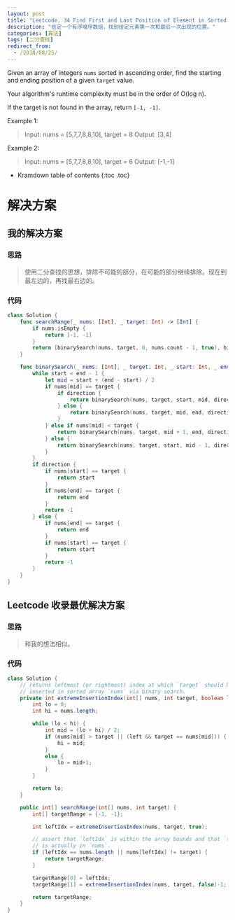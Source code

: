 ```yaml
---
layout: post
title: "Leetcode. 34 Find First and Last Position of Element in Sorted Array"
description: "给定一个有序增序数组，找到给定元素第一次和最后一次出现的位置。"
categories: [算法]
tags: [二分查找]
redirect_from:
  - /2018/08/25/
---
```


Given an array of integers `nums` sorted in ascending order, find the starting and ending position of a given `target` value.

Your algorithm's runtime complexity must be in the order of O(log n).

If the target is not found in the array, return `[-1, -1]`.

Example 1:

> Input: nums = [5,7,7,8,8,10], target = 8
> Output: [3,4]

Example 2:

> Input: nums = [5,7,7,8,8,10], target = 6
> Output: [-1,-1]

* Kramdown table of contents
{:toc .toc}

# 解决方案

## 我的解决方案

### 思路

> 使用二分查找的思想，排除不可能的部分，在可能的部分继续排除。现在到最左边的，再找最右边的。

### 代码

```swift
class Solution {
    func searchRange(_ nums: [Int], _ target: Int) -> [Int] {
        if nums.isEmpty {
            return [-1, -1]
        }
        return [binarySearch(nums, target, 0, nums.count - 1, true), binarySearch(nums, target, 0, nums.count - 1, false)]
    }

    func binarySearch(_ nums: [Int], _ target: Int, _ start: Int, _ end: Int, _ direction: Bool) -> Int {
        while start < end - 1 {
            let mid = start + (end - start) / 2
            if nums[mid] == target {
                if direction {
                    return binarySearch(nums, target, start, mid, direction)
                } else {
                    return binarySearch(nums, target, mid, end, direction)
                }
            } else if nums[mid] < target {
                return binarySearch(nums, target, mid + 1, end, direction)
            } else {
                return binarySearch(nums, target, start, mid - 1, direction)
            }
        }
        if direction {
            if nums[start] == target {
                return start
            }
            if nums[end] == target {
                return end
            }
            return -1
        } else {
            if nums[end] == target {
                return end
            }
            if nums[start] == target {
                return start
            }
            return -1
        }
    }
}
```

## Leetcode 收录最优解决方案

### 思路

> 和我的想法相似。

### 代码

```java
class Solution {
    // returns leftmost (or rightmost) index at which `target` should be
    // inserted in sorted array `nums` via binary search.
    private int extremeInsertionIndex(int[] nums, int target, boolean left) {
        int lo = 0;
        int hi = nums.length;

        while (lo < hi) {
            int mid = (lo + hi) / 2;
            if (nums[mid] > target || (left && target == nums[mid])) {
                hi = mid;
            }
            else {
                lo = mid+1;
            }
        }

        return lo;
    }

    public int[] searchRange(int[] nums, int target) {
        int[] targetRange = {-1, -1};

        int leftIdx = extremeInsertionIndex(nums, target, true);

        // assert that `leftIdx` is within the array bounds and that `target`
        // is actually in `nums`.
        if (leftIdx == nums.length || nums[leftIdx] != target) {
            return targetRange;
        }

        targetRange[0] = leftIdx;
        targetRange[1] = extremeInsertionIndex(nums, target, false)-1;

        return targetRange;
    }
}
```

[^1]: This is a footnote.

[kramdown]: https://kramdown.gettalong.org/
[Simple Texture]: https://github.com/yizeng/jekyll-theme-simple-texture